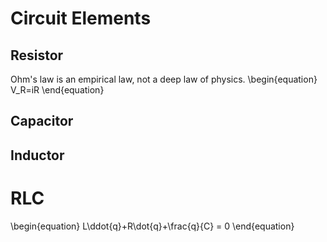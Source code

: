 # Circuit Elements

## Resistor

Ohm's law is an empirical law, not a deep law of physics.
\begin{equation}
V_R=iR
\end{equation}

## Capacitor

## Inductor

# RLC

\begin{equation}
L\ddot{q}+R\dot{q}+\frac{q}{C} = 0
\end{equation}